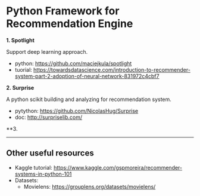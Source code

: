 # Python Framework for Recommendation Engine



**1. Spotlight**

Support deep learning approach.
- python: https://github.com/maciejkula/spotlight
- tuorial: https://towardsdatascience.com/introduction-to-recommender-system-part-2-adoption-of-neural-network-831972c4cbf7

**2. Surprise**

A python scikit building and analyzing for recommendation system.
- pytython: https://github.com/NicolasHug/Surprise
- doc: http://surpriselib.com/

**3. 

<hr>

## Other useful resources

- Kaggle tutorial: https://www.kaggle.com/gspmoreira/recommender-systems-in-python-101
- Datasets:
  - Movielens: https://grouplens.org/datasets/movielens/
